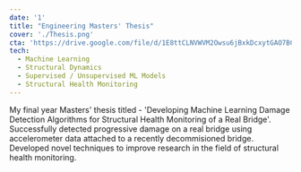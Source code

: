 ```yaml
---
date: '1'
title: "Engineering Masters' Thesis"
cover: './Thesis.png'
cta: 'https://drive.google.com/file/d/1E8ttCLNVWVM2Owsu6jBxkDcxytGAO7BC/view?usp=drive_link'
tech:
  - Machine Learning
  - Structural Dynamics
  - Supervised / Unsupervised ML Models
  - Structural Health Monitoring
---
```


My final year Masters' thesis titled - 'Developing Machine Learning Damage Detection Algorithms for
Structural Health Monitoring of a Real Bridge'. Successfully detected progressive damage on a real
bridge using accelerometer data attached to a recently decommisioned bridge. Developed novel techniques
to improve research in the field of structural health monitoring.
